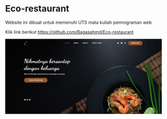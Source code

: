 # Eco-restaurant
Website ini dibuat untuk memenuhi UTS mata kuliah pemrograman web

Klik link berikut
https://github.com/Bagasahmd/Eco-restaurant

![ss-web1.png]( https://github.com/Bagasahmd/Eco-restaurant/blob/main/images/ss-web1.png )

